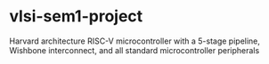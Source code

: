 # vlsi-sem1-project
Harvard architecture RISC-V microcontroller with a 5-stage pipeline, Wishbone interconnect, and all standard microcontroller peripherals 
